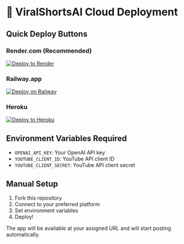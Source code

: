 # 🚀 ViralShortsAI Cloud Deployment

## Quick Deploy Buttons

### Render.com (Recommended)
[![Deploy to Render](https://render.com/images/deploy-to-render-button.svg)](https://render.com/deploy)

### Railway.app  
[![Deploy on Railway](https://railway.app/button.svg)](https://railway.app/new/template)

### Heroku
[![Deploy to Heroku](https://www.herokucdn.com/deploy/button.svg)](https://heroku.com/deploy)

## Environment Variables Required

- `OPENAI_API_KEY`: Your OpenAI API key
- `YOUTUBE_CLIENT_ID`: YouTube API client ID  
- `YOUTUBE_CLIENT_SECRET`: YouTube API client secret

## Manual Setup

1. Fork this repository
2. Connect to your preferred platform
3. Set environment variables
4. Deploy!

The app will be available at your assigned URL and will start posting automatically.
